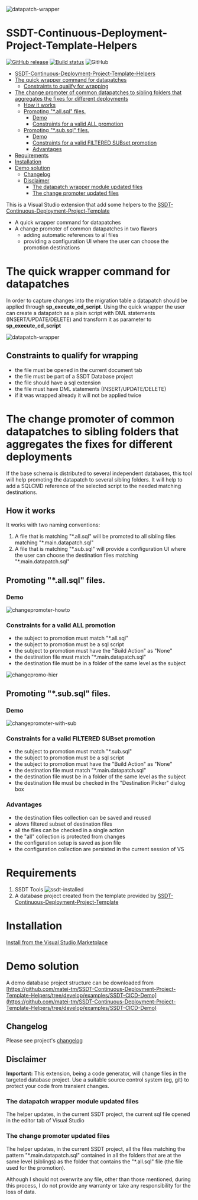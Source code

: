 ![datapatch-wrapper](docs/media/ssdt_helpers_logo.png)

# SSDT-Continuous-Deployment-Project-Template-Helpers

[![GitHub release](https://img.shields.io/github/release-pre/matei-tm/SSDT-Continuous-Deployment-Project-Template-Helpers.svg)](https://github.com/matei-tm/SSDT-Continuous-Deployment-Project-Template-Helpers/releases/)
[![Build status](https://ci.appveyor.com/api/projects/status/69dmplbwcjswi7gs/branch/main?svg=true)](https://ci.appveyor.com/project/matei-tm/ssdt-continuous-deployment-project-template-helper/branch/main)
![GitHub](https://img.shields.io/github/license/matei-tm/SSDT-Continuous-Deployment-Project-Template-Helpers)

- [SSDT-Continuous-Deployment-Project-Template-Helpers](#ssdt-continuous-deployment-project-template-helpers)
- [The quick wrapper command for datapatches](#the-quick-wrapper-command-for-datapatches)
  - [Constraints to qualify for wrapping](#constraints-to-qualify-for-wrapping)
- [The change promoter of common datapatches to sibling folders that aggregates the fixes for different deployments](#the-change-promoter-of-common-datapatches-to-sibling-folders-that-aggregates-the-fixes-for-different-deployments)
  - [How it works](#how-it-works)
  - [Promoting  "\*.all.sql" files.](#promoting--allsql-files)
    - [Demo](#demo)
    - [Constraints for a valid ALL promotion](#constraints-for-a-valid-all-promotion)
  - [Promoting  "\*.sub.sql" files.](#promoting--subsql-files)
    - [Demo](#demo-1)
    - [Constraints for a valid FILTERED SUBset promotion](#constraints-for-a-valid-filtered-subset-promotion)
    - [Advantages](#advantages)
- [Requirements](#requirements)
- [Installation](#installation)
- [Demo solution](#demo-solution)
  - [Changelog](#changelog)
  - [Disclaimer](#disclaimer)
    - [The datapatch wrapper module updated files](#the-datapatch-wrapper-module-updated-files)
    - [The change promoter updated files](#the-change-promoter-updated-files)

This is a Visual Studio extension that add some helpers to the [SSDT-Continuous-Deployment-Project-Template](https://github.com/RadoslavGatev/SSDT-Continuous-Deployment-Project-Template)

- A quick wrapper command for datapatches
- A change promoter of common datapatches in two flavors
  - adding automatic references to all files
  - providing a configuration UI where the user can choose the promotion destinations

# The quick wrapper command for datapatches

In order to capture changes into the migration table a datapatch should be applied through **sp_execute_cd_script**. Using the quick wrapper the user can create a datapatch as a plain script with DML statements (INSERT/UPDATE/DELETE) and transform it as parameter to **sp_execute_cd_script**

![datapatch-wrapper](docs/media/datapatchwrapper-howto.gif)

## Constraints to qualify for wrapping

- the file must be opened in the current document tab
- the file must be part of a SSDT Database project
- the file should have a sql extension
- the file must have DML statements (INSERT/UPDATE/DELETE)
- if it was wrapped already it will not be applied twice

# The change promoter of common datapatches to sibling folders that aggregates the fixes for different deployments

If the base schema is distributed to several independent databases, this tool will help promoting the datapatch to several sibling folders. It will help to add a SQLCMD reference of the selected script to the needed matching destinations.

## How it works

It works with two naming conventions:

1. A file that is matching "\*.all.sql" will be promoted to all sibling files matching "\*.main.datapatch.sql"
2. A file that is matching "\*.sub.sql" will provide a configuration UI where the user can choose the destination files matching "\*.main.datapatch.sql"

## Promoting  "\*.all.sql" files. 

### Demo

![changepromoter-howto](docs/media/changepromoter-howto.gif)

### Constraints for a valid ALL promotion

- the subject to promotion must match "*.all.sql"
- the subject to promotion must be a sql script
- the subject to promotion must have the "Build Action" as "None"
- the destination file must match "*.main.datapatch.sql"
- the destination file must be in a folder of the same level as the subject

![changepromo-hier](docs/media/changepromo-hier.png)

## Promoting  "\*.sub.sql" files. 

### Demo

![changepromoter-with-sub](docs/media/changepromoter-with-sub.gif)

### Constraints for a valid FILTERED SUBset promotion

- the subject to promotion must match "*.sub.sql"
- the subject to promotion must be a sql script
- the subject to promotion must have the "Build Action" as "None"
- the destination file must match "*.main.datapatch.sql"
- the destination file must be in a folder of the same level as the subject
- the destination file must be checked in the "Destination Picker" dialog box 

### Advantages

- the destination files collection can be saved and reused
- alows filtered subset of destination files
- all the files can be checked in a single action
- the "all" collection is protected from changes
- the configuration setup is saved as json file
- the configuration collection are persisted in the current session of VS

# Requirements

1. SSDT Tools 
![ssdt-installed](docs/media/ssdt-installed.png)
2. A database project created from the template provided by [SSDT-Continuous-Deployment-Project-Template](https://marketplace.visualstudio.com/items?itemName=SolvSoftware.SSDT-Continuous-Deployment-Project-Template)

# Installation

[Install from the Visual Studio Marketplace](https://marketplace.visualstudio.com/items?itemName=matei-tm.ssdtdatapatchwrapper)

# Demo solution

A demo database project structure can be downloaded from [https://github.com/matei-tm/SSDT-Continuous-Deployment-Project-Template-Helpers/tree/develop/examples/SSDT-CICD-Demo](https://github.com/matei-tm/SSDT-Continuous-Deployment-Project-Template-Helpers/tree/develop/examples/SSDT-CICD-Demo) 

## Changelog

Please see project's [changelog](https://github.com/matei-tm/SSDT-Continuous-Deployment-Project-Template-Helpers/blob/main/CHANGELOG.md) 

## Disclaimer

**Important:** 
This extension, being a code generator, will change files in the targeted database project. Use a suitable source control system (eg, git) to protect your code from transient changes.
 
### The datapatch wrapper module updated files

The helper updates, in the current SSDT project, the current sql file opened in the editor tab of Visual Studio

### The change promoter updated files

The helper updates, in the current SSDT project, all the files matching the pattern "\*.main.datapatch.sql" contained in all the folders that are at the same level (siblings) as the folder that contains the "\*.all.sql" file (the file used for the promotion).


Although I should not overwrite any file, other than those mentioned, during this process, I do not provide any warranty or take any responsibility for the loss of data.